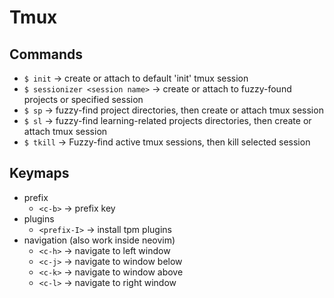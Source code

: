 # Tmux

## Commands

-   `$ init` -> create or attach to default 'init' tmux session
-   `$ sessionizer <session name>` -> create or attach to fuzzy-found projects or specified session
-   `$ sp` -> fuzzy-find project directories, then create or attach tmux session
-   `$ sl` -> fuzzy-find learning-related projects directories, then create or attach tmux session
-   `$ tkill` -> Fuzzy-find active tmux sessions, then kill selected session

## Keymaps

-   prefix
    -   `<c-b>` -> prefix key
-   plugins
    -   `<prefix-I>` -> install tpm plugins
-   navigation (also work inside neovim)
    -   `<c-h>` -> navigate to left window
    -   `<c-j>` -> navigate to window below
    -   `<c-k>` -> navigate to window above
    -   `<c-l>` -> navigate to right window
